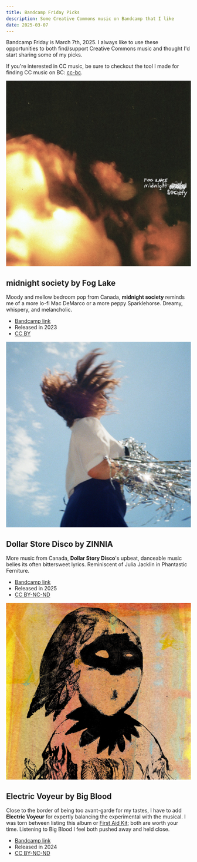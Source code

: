 ```yaml
---
title: Bandcamp Friday Picks
description: Some Creative Commons music on Bandcamp that I like
date: 2025-03-07
---
```


Bandcamp Friday is March 7th, 2025. I always like to use these opportunities to both find/support Creative Commons music and thought I'd start sharing some of my picks.

If you're interested in CC music, be sure to checkout the tool I made for finding CC music on BC: [cc-bc](https://handeyeco.github.io/cc-bc/).

![Album art for midnight society by Fog Lake](./img/midnight-society.jpg)

## midnight society by Fog Lake

Moody and mellow bedroom pop from Canada, **midnight society** reminds me of a more lo-fi Mac DeMarco or a more peppy Sparklehorse. Dreamy, whispery, and melancholic.

- [Bandcamp link](https://foglake.bandcamp.com/album/midnight-society-3)
- Released in 2023
- [CC BY](https://creativecommons.org/licenses/by/3.0/)

![Album art for Dollar Store Disco by ZINNIA](./img/dollar-store-disco.jpg)

## Dollar Store Disco by ZINNIA

More music from Canada, **Dollar Story Disco**'s upbeat, danceable music belies its often bittersweet lyrics. Reminiscent of Julia Jacklin in Phantastic Ferniture.

- [Bandcamp link](https://this-is-zinnia.bandcamp.com/album/dollar-store-disco)
- Released in 2025
- [CC BY-NC-ND](https://creativecommons.org/licenses/by-nc-nd/3.0/)

![Album art for Electric Voyeur by Big Blood](./img/electric-voyeur.jpg)

## Electric Voyeur by Big Blood

Close to the border of being too avant-garde for my tastes, I have to add **Electric Voyeur** for expertly balancing the experimental with the musical. I was torn between listing this album or [First Aid Kit](https://dontrustheruin.bandcamp.com/album/first-aid-kit); both are worth your time. Listening to Big Blood I feel both pushed away and held close.

- [Bandcamp link](https://dontrustheruin.bandcamp.com/album/electric-voyeur)
- Released in 2024
- [CC BY-NC-ND](https://creativecommons.org/licenses/by-nc-nd/3.0/)
